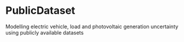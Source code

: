 # PublicDataset
Modelling electric vehicle, load and photovoltaic generation uncertainty using publicly available datasets

